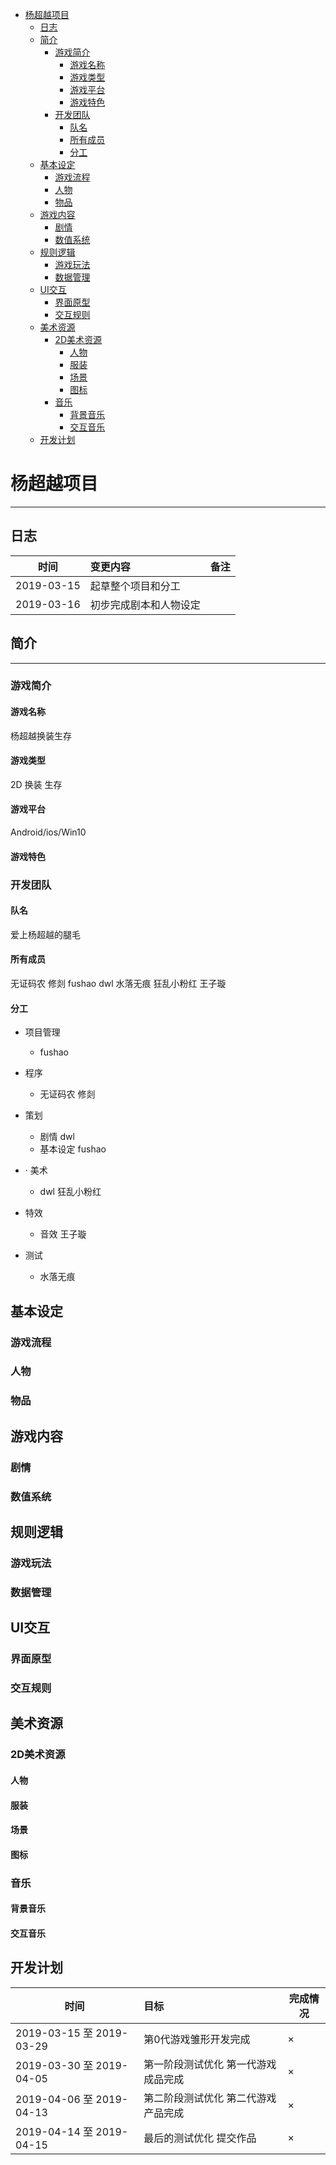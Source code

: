 
<!-- TOC -->

- [杨超越项目](#杨超越项目)
    - [日志](#日志)
    - [简介](#简介)
        - [游戏简介](#游戏简介)
            - [游戏名称](#游戏名称)
            - [游戏类型](#游戏类型)
            - [游戏平台](#游戏平台)
            - [游戏特色](#游戏特色)
        - [开发团队](#开发团队)
            - [队名](#队名)
            - [所有成员](#所有成员)
            - [分工](#分工)
    - [基本设定](#基本设定)
        - [游戏流程](#游戏流程)
        - [人物](#人物)
        - [物品](#物品)
    - [游戏内容](#游戏内容)
        - [剧情](#剧情)
        - [数值系统](#数值系统)
    - [规则逻辑](#规则逻辑)
        - [游戏玩法](#游戏玩法)
        - [数据管理](#数据管理)
    - [UI交互](#ui交互)
        - [界面原型](#界面原型)
        - [交互规则](#交互规则)
    - [美术资源](#美术资源)
        - [2D美术资源](#2d美术资源)
            - [人物](#人物-1)
            - [服装](#服装)
            - [场景](#场景)
            - [图标](#图标)
        - [音乐](#音乐)
            - [背景音乐](#背景音乐)
            - [交互音乐](#交互音乐)
    - [开发计划](#开发计划)

<!-- /TOC -->
# 杨超越项目
---
## 日志
|时间  | 变更内容 | 备注 | 
|-|:-|-|
|2019-03-15|起草整个项目和分工||
|2019-03-16|初步完成剧本和人物设定||
## 简介
---
### 游戏简介
#### 游戏名称 
杨超越换装生存
#### 游戏类型 
2D 换装 生存

#### 游戏平台 
Android/ios/Win10

#### 游戏特色

### 开发团队

#### 队名
 爱上杨超越的腿毛

#### 所有成员
 无证码农 修剡 fushao dwl 水落无痕 狂乱小粉红 王子璇

#### 分工

* 项目管理 
    * fushao

* 程序  
    * 无证码农 修剡
    
* 策划
    * 剧情 dwl
    * 基本设定 fushao

* · 美术

    * dwl 狂乱小粉红

 * 特效
    
    * 音效 王子璇
* 测试 
    * 水落无痕
## 基本设定
### 游戏流程
### 人物
   
### 物品

## 游戏内容
### 剧情
### 数值系统

## 规则逻辑
### 游戏玩法
### 数据管理

## UI交互
### 界面原型
### 交互规则

## 美术资源
### 2D美术资源
#### 人物
#### 服装
#### 场景
#### 图标
### 音乐
#### 背景音乐
#### 交互音乐

## 开发计划
|时间|目标|完成情况|
|-|:-|-|
|2019-03-15 至 2019-03-29|第0代游戏雏形开发完成|×|
|2019-03-30 至 2019-04-05|第一阶段测试优化 第一代游戏成品完成|×|
|2019-04-06 至 2019-04-13|第二阶段测试优化 第二代游戏产品完成|×|
|2019-04-14 至 2019-04-15|最后的测试优化 提交作品|×|
